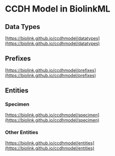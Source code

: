 # CCDH Model in BiolinkML

## Data Types

[https://biolink.github.io/ccdhmodel/datatypes](https://biolink.github.io/ccdhmodel/datatypes)

## Prefixes

[https://biolink.github.io/ccdhmodel/prefixes](https://biolink.github.io/ccdhmodel/prefixes)


## Entities

### Specimen

[https://biolink.github.io/ccdhmodel/specimen](https://biolink.github.io/ccdhmodel/specimen)

### Other Entities

[https://biolink.github.io/ccdhmodel/entities](https://biolink.github.io/ccdhmodel/entities)
